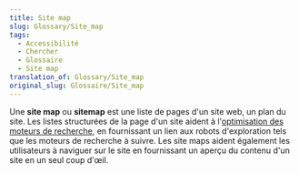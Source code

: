 ```yaml
---
title: Site map
slug: Glossary/Site_map
tags:
  - Accessibilité
  - Chercher
  - Glossaire
  - Site map
translation_of: Glossary/Site_map
original_slug: Glossaire/Site_map
---
```


Une **site map** ou **sitemap** est une liste de pages d'un site web, un plan du site. Les listes structurées de la page d'un site aident à l'[optimisation des moteurs de recherche](/fr/docs/Glossary/SEO), en fournissant un lien aux robots d'exploration tels que les moteurs de recherche à suivre. Les site maps aident également les utilisateurs à naviguer sur le site en fournissant un aperçu du contenu d'un site en un seul coup d'œil.

